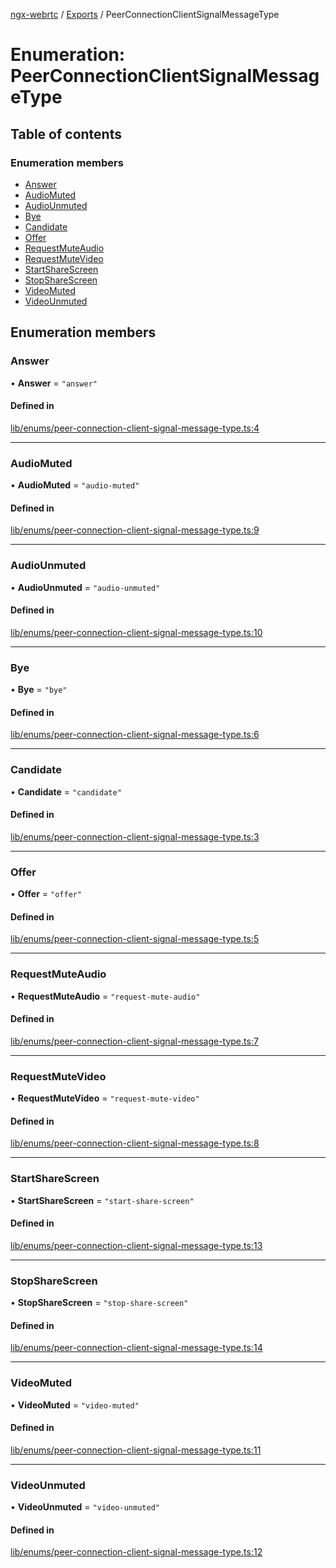 [ngx-webrtc](https://github.com/lotterfriends/ngx-webrtc/tree/main/libs/ngx-webrtc/docs/README.md) / [Exports](https://github.com/lotterfriends/ngx-webrtc/tree/main/libs/ngx-webrtc/docs/modules.md) / PeerConnectionClientSignalMessageType

# Enumeration: PeerConnectionClientSignalMessageType

## Table of contents

### Enumeration members

- [Answer](https://github.com/lotterfriends/ngx-webrtc/tree/main/libs/ngx-webrtc/docs/enums/PeerConnectionClientSignalMessageType.md#answer)
- [AudioMuted](https://github.com/lotterfriends/ngx-webrtc/tree/main/libs/ngx-webrtc/docs/enums/PeerConnectionClientSignalMessageType.md#audiomuted)
- [AudioUnmuted](https://github.com/lotterfriends/ngx-webrtc/tree/main/libs/ngx-webrtc/docs/enums/PeerConnectionClientSignalMessageType.md#audiounmuted)
- [Bye](https://github.com/lotterfriends/ngx-webrtc/tree/main/libs/ngx-webrtc/docs/enums/PeerConnectionClientSignalMessageType.md#bye)
- [Candidate](https://github.com/lotterfriends/ngx-webrtc/tree/main/libs/ngx-webrtc/docs/enums/PeerConnectionClientSignalMessageType.md#candidate)
- [Offer](https://github.com/lotterfriends/ngx-webrtc/tree/main/libs/ngx-webrtc/docs/enums/PeerConnectionClientSignalMessageType.md#offer)
- [RequestMuteAudio](https://github.com/lotterfriends/ngx-webrtc/tree/main/libs/ngx-webrtc/docs/enums/PeerConnectionClientSignalMessageType.md#requestmuteaudio)
- [RequestMuteVideo](https://github.com/lotterfriends/ngx-webrtc/tree/main/libs/ngx-webrtc/docs/enums/PeerConnectionClientSignalMessageType.md#requestmutevideo)
- [StartShareScreen](https://github.com/lotterfriends/ngx-webrtc/tree/main/libs/ngx-webrtc/docs/enums/PeerConnectionClientSignalMessageType.md#startsharescreen)
- [StopShareScreen](https://github.com/lotterfriends/ngx-webrtc/tree/main/libs/ngx-webrtc/docs/enums/PeerConnectionClientSignalMessageType.md#stopsharescreen)
- [VideoMuted](https://github.com/lotterfriends/ngx-webrtc/tree/main/libs/ngx-webrtc/docs/enums/PeerConnectionClientSignalMessageType.md#videomuted)
- [VideoUnmuted](https://github.com/lotterfriends/ngx-webrtc/tree/main/libs/ngx-webrtc/docs/enums/PeerConnectionClientSignalMessageType.md#videounmuted)

## Enumeration members

### Answer

• **Answer** = `"answer"`

#### Defined in

[lib/enums/peer-connection-client-signal-message-type.ts:4](https://github.com/lotterfriends/video-chat/blob/a615e2f/libs/ngx-webrtc/src/lib/enums/peer-connection-client-signal-message-type.ts#L4)

___

### AudioMuted

• **AudioMuted** = `"audio-muted"`

#### Defined in

[lib/enums/peer-connection-client-signal-message-type.ts:9](https://github.com/lotterfriends/video-chat/blob/a615e2f/libs/ngx-webrtc/src/lib/enums/peer-connection-client-signal-message-type.ts#L9)

___

### AudioUnmuted

• **AudioUnmuted** = `"audio-unmuted"`

#### Defined in

[lib/enums/peer-connection-client-signal-message-type.ts:10](https://github.com/lotterfriends/video-chat/blob/a615e2f/libs/ngx-webrtc/src/lib/enums/peer-connection-client-signal-message-type.ts#L10)

___

### Bye

• **Bye** = `"bye"`

#### Defined in

[lib/enums/peer-connection-client-signal-message-type.ts:6](https://github.com/lotterfriends/video-chat/blob/a615e2f/libs/ngx-webrtc/src/lib/enums/peer-connection-client-signal-message-type.ts#L6)

___

### Candidate

• **Candidate** = `"candidate"`

#### Defined in

[lib/enums/peer-connection-client-signal-message-type.ts:3](https://github.com/lotterfriends/video-chat/blob/a615e2f/libs/ngx-webrtc/src/lib/enums/peer-connection-client-signal-message-type.ts#L3)

___

### Offer

• **Offer** = `"offer"`

#### Defined in

[lib/enums/peer-connection-client-signal-message-type.ts:5](https://github.com/lotterfriends/video-chat/blob/a615e2f/libs/ngx-webrtc/src/lib/enums/peer-connection-client-signal-message-type.ts#L5)

___

### RequestMuteAudio

• **RequestMuteAudio** = `"request-mute-audio"`

#### Defined in

[lib/enums/peer-connection-client-signal-message-type.ts:7](https://github.com/lotterfriends/video-chat/blob/a615e2f/libs/ngx-webrtc/src/lib/enums/peer-connection-client-signal-message-type.ts#L7)

___

### RequestMuteVideo

• **RequestMuteVideo** = `"request-mute-video"`

#### Defined in

[lib/enums/peer-connection-client-signal-message-type.ts:8](https://github.com/lotterfriends/video-chat/blob/a615e2f/libs/ngx-webrtc/src/lib/enums/peer-connection-client-signal-message-type.ts#L8)

___

### StartShareScreen

• **StartShareScreen** = `"start-share-screen"`

#### Defined in

[lib/enums/peer-connection-client-signal-message-type.ts:13](https://github.com/lotterfriends/video-chat/blob/a615e2f/libs/ngx-webrtc/src/lib/enums/peer-connection-client-signal-message-type.ts#L13)

___

### StopShareScreen

• **StopShareScreen** = `"stop-share-screen"`

#### Defined in

[lib/enums/peer-connection-client-signal-message-type.ts:14](https://github.com/lotterfriends/video-chat/blob/a615e2f/libs/ngx-webrtc/src/lib/enums/peer-connection-client-signal-message-type.ts#L14)

___

### VideoMuted

• **VideoMuted** = `"video-muted"`

#### Defined in

[lib/enums/peer-connection-client-signal-message-type.ts:11](https://github.com/lotterfriends/video-chat/blob/a615e2f/libs/ngx-webrtc/src/lib/enums/peer-connection-client-signal-message-type.ts#L11)

___

### VideoUnmuted

• **VideoUnmuted** = `"video-unmuted"`

#### Defined in

[lib/enums/peer-connection-client-signal-message-type.ts:12](https://github.com/lotterfriends/video-chat/blob/a615e2f/libs/ngx-webrtc/src/lib/enums/peer-connection-client-signal-message-type.ts#L12)
